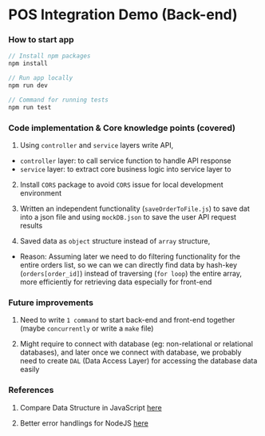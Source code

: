 # POS Integration Demo (Back-end)

### How to start app

```js
// Install npm packages
npm install

// Run app locally
npm run dev

// Command for running tests
npm run test
```


### Code implementation & Core knowledge points (covered)

1. Using `controller` and `service` layers write API,
  - `controller` layer: to call service function to handle API response
  - `service` layer: to extract core business logic into service layer to

2. Install `CORS` package to avoid `CORS` issue for local development environment

3. Written an independent functionality (`saveOrderToFile.js`) to save dat into a json file and using `mockDB.json` to save the user API request results

4. Saved data as `object` structure instead of `array` structure, 

  - Reason: Assuming later we need to do filtering functionality for the entire orders list, so we can we can directly find data by hash-key (`orders[order_id]`) instead of traversing (`for loop`) the entire array, more efficiently for retrieving data especially for front-end


### Future improvements

1. Need to write `1 command` to start back-end and front-end together (maybe `concurrently` or write a `make` file)

2. Might require to connect with database (eg: non-relational or relational databases), and later once we connect with database, we probably need to create `DAL` (Data Access Layer) for accessing the database data easily


### References

1. Compare Data Structure in JavaScript <a href="https://soshace.com/comparing-data-structures-in-javascript-arrays-vs-objects/" target="_blank">here</a>

2. Better error handlings for NodeJS <a href="https://www.smashingmagazine.com/2020/08/error-handling-nodejs-error-classes/" target="_blank">here</a>

